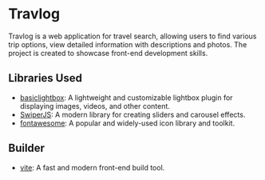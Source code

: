 # Travlog
Travlog is a web application for travel search, allowing users to find various trip options, view detailed information with descriptions and photos. The project is created to showcase front-end development skills.
## Libraries Used
- [basiclightbox](https://basiclightbox.electerious.com): A lightweight and
customizable lightbox plugin for displaying images, videos, and other content.
- [SwiperJS](https://swiperjs.com/): A modern library for creating sliders and carousel effects.
- [fontawesome](https://fontawesome.com/): A popular and widely-used icon
library and toolkit.
## Builder
- [vite](https://vitejs.dev/): A fast and modern front-end build tool.
